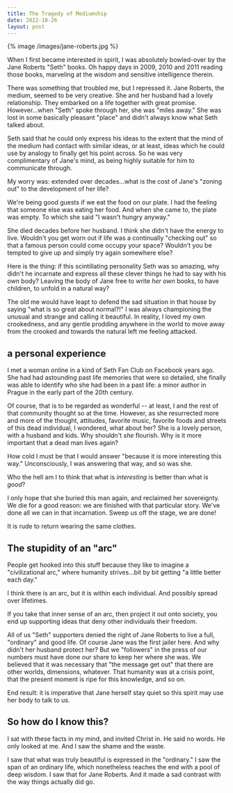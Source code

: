 ```yaml
---
title: The Tragedy of Mediumship
date: 2022-10-26
layout: post
---
```


{% image /images/jane-roberts.jpg %}

When I first became interested in spirit, I was absolutely bowled-over by the Jane Roberts "Seth" books. Oh happy days in 2009, 2010 and 2011 reading those books, marveling at the wisdom and sensitive intelligence therein.

There was something that troubled me, but I repressed it. Jane Roberts, the medium, seemed to be very creative. She and her husband had a lovely relationship. They embarked on a life together with great promise. However...when "Seth" spoke through her, she was "miles away." She was lost in some basically pleasant "place" and didn't always know what Seth talked about.

Seth said that he could only express his ideas to the extent that the mind of the medium had contact with similar ideas, or at least, ideas which he could use by analogy to finally get his point across. So he was very complimentary of Jane's mind, as being highly suitable for him to communicate through.

My worry was: extended over decades...what is the cost of Jane's "zoning out" to the development of her life?

We're being good guests if we eat the food on our plate. I had the feeling that someone else was eating her food. And when she came to, the plate was empty. To which she said "I wasn't hungry anyway."

She died decades before her husband. I think she didn't have the energy to live. Wouldn't you get worn out if life was a continually "checking out" so that a famous person could come occupy your space? Wouldn't you be tempted to give up and simply try again somewhere else?

Here is the thing: if this scintillating personality Seth was so amazing, why didn't he incarnate and express all these clever things he had to say with his *own* body? Leaving the body of Jane free to write *her own* books, to have children, to unfold in a natural way?

The old me would have leapt to defend the sad situation in that house by saying "what is so great about normal?!" I was always championing the unusual and strange and calling it beautiful. In reality, I loved my own crookedness, and any gentle prodding anywhere in the world to move away from the crooked and towards the natural left me feeling attacked.

## a personal experience

I met a woman online in a kind of Seth Fan Club on Facebook years ago. She had had astounding past life memories that were so detailed, she finally was able to identify who she had been in a past life: a minor author in Prague in the early part of the 20th century.

Of course, that is to be regarded as wonderful -- at least, I and the rest of that community thought so at the time. However, as she resurrected more and more of the thought, attitudes, favorite music, favorite foods and streets of this dead individual, I wondered, what about her? She is a lovely person, with a husband and kids. Why shouldn't *she* flourish. Why is it more important that a dead man lives again?

How cold I must be that I would answer "because it is more interesting this way." Unconsciously, I was answering that way, and so was she.

Who the hell am I to think that what is *interesting* is better than what is *good*?

I only hope that she buried this man again, and reclaimed her sovereignty. 
We die for a good reason: we are finished with that particular story.
We've done all we can in that incarnation. Sweep us off the stage, we
are done!

It is rude to return wearing the same clothes.

## The stupidity of an "arc"

People get hooked into this stuff because they like to imagine a "civilizational arc," where humanity strives...bit by bit getting "a little better each day."

I think there is an arc, but it is within each individual. And possibly spread over lifetimes.

If you take that inner sense of an arc, then project it out onto society, you end up supporting ideas that deny other individuals their freedom.

All of us "Seth" supporters denied the right of Jane Roberts to live a full, "ordinary" and good life. Of course Jane was the first jailer here. And why didn't her husband protect her? But we "followers" in the press of our numbers must have done our share to keep her where she was. We believed that it was necessary that "the message get out" that there are other worlds, dimensions, whatever. That humanity was at a crisis point, that the present moment is ripe for this knowledge, and so on.

End result: it is imperative that Jane herself stay quiet so this spirit may use her body to talk to us.

## So how do I know this?

I sat with these facts in my mind, and invited Christ in. He said no words. He only looked at me. And I saw the shame and the waste.

I saw that what was truly beautiful is expressed in the "ordinary." I saw the span of an ordinary life, which nonetheless reaches the end with a pool of deep wisdom. I saw that for Jane Roberts. And it made a sad contrast with the way things actually did go.

